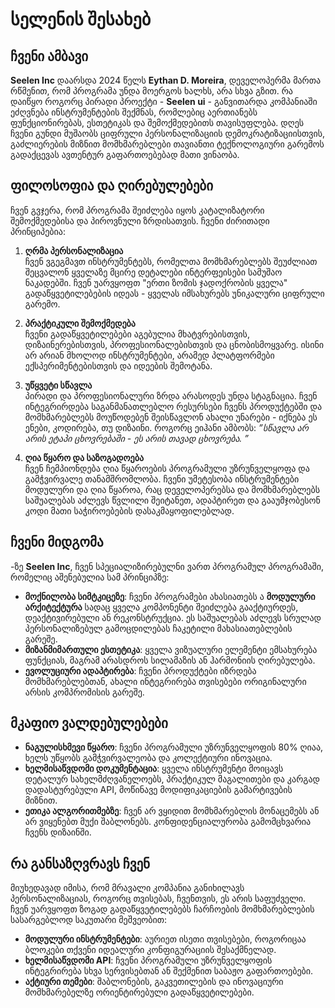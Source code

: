 # სელენის შესახებ

## ჩვენი ამბავი

**Seelen Inc** დაარსდა 2024 წელს **Eythan D. Moreira**, დეველოპერმა მართა
რწმენით, რომ პროგრამა უნდა მოერგოს ხალხს, არა სხვა გზით. რა დაიწყო როგორც პირადი
პროექტი - **Seelen ui** - განვითარდა კომპანიაში ეძღვნება ინსტრუმენტების შექმნას,
რომლებიც აერთიანებს ფუნქციონირებას, ესთეტიკას და შემოქმედებითს თავისუფლება. დღეს
ჩვენი გუნდი მუშაობს ციფრული პერსონალიზაციის დემოკრატიზაციისთვის, გაძლიერების
მიზნით მომხმარებლები თავიანთი ტექნოლოგიური გარემოს გადაქცევას ავთენტურ
გაფართოებებად მათი ვინაობა.

## ფილოსოფია და ღირებულებები

ჩვენ გვჯერა, რომ პროგრამა შეიძლება იყოს კატალიზატორი შემოქმედებისა და პიროვნული
ზრდისათვის. ჩვენი ძირითადი პრინციპებია:

1. **ღრმა პერსონალიზაცია**\
   ჩვენ ვგეგმავთ ინსტრუმენტებს, რომელთა მომხმარებლებს შეუძლიათ შეცვალონ ყველაზე
   მცირე დეტალები ინტერფეისები სამუშაო ნაკადებში. ჩვენ უარვყოფთ "ერთი ზომის
   ჯადოქრობის ყველა" გადაწყვეტილებების იდეას \- ყველას იმსახურებს უნიკალური
   ციფრული გარემო.

2. **პრაქტიკული შემოქმედება**\
   ჩვენი გადაწყვეტილებები აგებულია მხატვრებისთვის, დიზაინერებისთვის,
   პროფესიონალებისთვის და ცნობისმოყვარე. ისინი არ არიან მხოლოდ ინსტრუმენტები,
   არამედ პლატფორმები ექსპერიმენტებისთვის და იდეების შემოტანა.

3. **უწყვეტი სწავლა**\
   პირადი და პროფესიონალური ზრდა არასოდეს უნდა სტაგნაცია. ჩვენ ინტეგრირდება
   საგანმანათლებლო რესურსები ჩვენს პროდუქტებში და მომხმარებლებს მოუწოდებენ
   შეისწავლონ ახალი უნარები - იქნება ეს ენები, კოდირება, თუ დიზაინი. როგორც
   ეიჰანი ამბობს: _”სწავლა არ არის ეტაპი ცხოვრებაში - ეს არის თავად ცხოვრება. ”_

4. **ღია წყარო და საზოგადოება**\
   ჩვენ ჩემპიონდება ღია წყაროების პროგრამული უზრუნველყოფა და გამჭვირვალე
   თანამშრომლობა. ჩვენი უმეტესობა ინსტრუმენტები მოდულური და ღია წყაროა, რაც
   დეველოპერებსა და მომხმარებლებს საშუალებას აძლევს წვლილი შეიტანეთ, ადაპტირეთ
   და გააუმჯობესონ კოდი მათი საჭიროებების დასაკმაყოფილებლად.

## ჩვენი მიდგომა

-ზე **Seelen Inc**, ჩვენ სპეციალიზირებულნი ვართ პროგრამულ პროგრამაში, რომელიც
აშენებულია სამ პრინციპზე:

- **მოქნილობა სიმტკიცეზე**: ჩვენი პროგრამები ახასიათებს ა **მოდულური
  არქიტექტურა** სადაც ყველა კომპონენტი შეიძლება გააქტიურდეს, დეაქტივირებული ან
  რეკონსტრუქცია. ეს საშუალებას აძლევს სრულად პერსონალიზებულ გამოცდილებას
  ჩაკეტილი მახასიათებლების გარეშე.
- **მიზანმიმართული ესთეტიკა**: ყველა ვიზუალური ელემენტი ემსახურება ფუნქციას,
  მაგრამ არასდროს სილამაზის ან ჰარმონიის ღირებულება.
- **ევოლუციური ადაპტირება**: ჩვენი პროდუქტები იზრდება მომხმარებლებთან, ახალი
  ინტეგრირება თვისებები ორიგინალური არსის კომპრომისის გარეშე.

## მკაფიო ვალდებულებები

- **ნაგულისხმევი წყარო**: ჩვენი პროგრამული უზრუნველყოფის 80% ღიაა, ხელს უწყობს
  გამჭვირვალეობა და კოლექტიური ინოვაცია.
- **ხელმისაწვდომი დოკუმენტაცია**: ყველა ინსტრუმენტი მოიცავს დეტალურ
  სახელმძღვანელოებს, პრაქტიკულ მაგალითები და კარგად დადასტურებული API, მოწინავე
  მოდიფიკაციების გამარტივების მიზნით.
- **ეთიკა ალგორითმებზე**: ჩვენ არ ვყიდით მომხმარებლის მონაცემებს ან არ ვიყენებთ
  მუქი შაბლონებს. კონფიდენციალურობა გამომცხვარია ჩვენს დიზაინში.

## რა განსაზღვრავს ჩვენ

მიუხედავად იმისა, რომ მრავალი კომპანია განიხილავს პერსონალიზაციას, როგორც
თვისებას, ჩვენთვის, ეს არის საფუძველი. ჩვენ უარვყოფთ ზოგად გადაწყვეტილებებს
ჩარჩოების მომხმარებლების სასარგებლოდ საკუთარი მეშვეობით:

- **მოდულური ინსტრუმენტები**: აურიეთ ისეთი თვისებები, როგორიცაა ბლოკები თქვენი
  იდეალური კონფიგურაციის შესაქმნელად.
- **ხელმისაწვდომი API**: ჩვენი პროგრამული უზრუნველყოფის ინტეგრირება სხვა
  სერვისებთან ან შექმენით საბაჟო გაფართოებები.
- **აქტიური თემები**: შაბლონების, გაკვეთილების და ინოვაციური მომხმარებელზე
  ორიენტირებული გადაწყვეტილებები.
